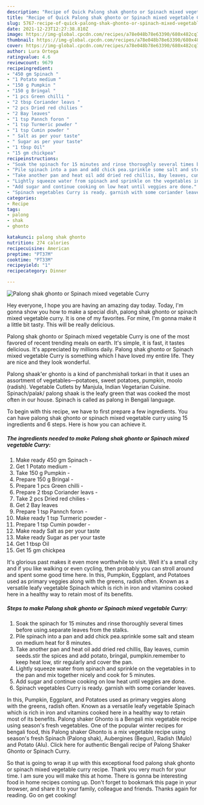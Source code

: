 ```yaml
---
description: "Recipe of Quick Palong shak ghonto or Spinach mixed vegetable Curry"
title: "Recipe of Quick Palong shak ghonto or Spinach mixed vegetable Curry"
slug: 5767-recipe-of-quick-palong-shak-ghonto-or-spinach-mixed-vegetable-curry
date: 2021-12-23T12:27:38.810Z
image: https://img-global.cpcdn.com/recipes/a78e048b78e63390/680x482cq70/palong-shak-ghonto-or-spinach-mixed-vegetable-curry-recipe-main-photo.jpg
thumbnail: https://img-global.cpcdn.com/recipes/a78e048b78e63390/680x482cq70/palong-shak-ghonto-or-spinach-mixed-vegetable-curry-recipe-main-photo.jpg
cover: https://img-global.cpcdn.com/recipes/a78e048b78e63390/680x482cq70/palong-shak-ghonto-or-spinach-mixed-vegetable-curry-recipe-main-photo.jpg
author: Lura Ortega
ratingvalue: 4.6
reviewcount: 9679
recipeingredient:
- "450 gm Spinach "
- "1 Potato medium "
- "150 g Pumpkin "
- "150 g Bringal "
- "1 pcs Green chilli "
- "2 tbsp Coriander leavs "
- "2 pcs Dried red chilies "
- "2 Bay leaves"
- "1 tsp Pannch foron "
- "1 tsp Turmeric powder "
- "1 tsp Cumin powder "
- " Salt as per your taste"
- " Sugar as per your taste"
- "1 tbsp Oil"
- "15 gm chickpea"
recipeinstructions:
- "Soak the spinach for 15 minutes and rinse thoroughly several times before using.separate leaves from the stalks."
- "Pile spinach into a pan and add chick pea.sprinkle some salt and steam on medium heat for 8 minutes."
- "Take another pan and heat oil add dried red chillis, Bay leaves, cumin seeds.stir the spices and add potato, bringal, pumpkin.remember to keep heat low, stir regularly and cover the pan."
- "Lightly squeeze water from spinach and sprinkle on the vegetables in to the pan and mix together nicely and cook for 5 minutes."
- "Add sugar and continue cooking on low heat until veggies are done."
- "Spinach vegetables Curry is ready. garnish with some coriander leaves."
categories:
- Recipe
tags:
- palong
- shak
- ghonto

katakunci: palong shak ghonto 
nutrition: 274 calories
recipecuisine: American
preptime: "PT37M"
cooktime: "PT33M"
recipeyield: "1"
recipecategory: Dinner

---
```



![Palong shak ghonto or Spinach mixed vegetable Curry](https://img-global.cpcdn.com/recipes/a78e048b78e63390/680x482cq70/palong-shak-ghonto-or-spinach-mixed-vegetable-curry-recipe-main-photo.jpg)

Hey everyone, I hope you are having an amazing day today. Today, I'm gonna show you how to make a special dish, palong shak ghonto or spinach mixed vegetable curry. It is one of my favorites. For mine, I'm gonna make it a little bit tasty. This will be really delicious.

Palong shak ghonto or Spinach mixed vegetable Curry is one of the most favored of recent trending meals on earth. It's simple, it is fast, it tastes delicious. It's appreciated by millions daily. Palong shak ghonto or Spinach mixed vegetable Curry is something which I have loved my entire life. They are nice and they look wonderful.

Palong shaak&#39;er ghonto is a kind of panchmishali torkari in that it uses an assortment of vegetables—potatoes, sweet potatoes, pumpkin, moolo (radish). Vegetable Cutlets by Manjula, Indian Vegetarian Cuisine. Spinach/palak/ palong shaak is the leafy green that was cooked the most often in our house. Spinach is called as palong in Bengali language.


To begin with this recipe, we have to first prepare a few ingredients. You can have palong shak ghonto or spinach mixed vegetable curry using 15 ingredients and 6 steps. Here is how you can achieve it.

<!--inarticleads1-->

##### The ingredients needed to make Palong shak ghonto or Spinach mixed vegetable Curry:

1. Make ready 450 gm Spinach -
1. Get 1 Potato medium -
1. Take 150 g Pumpkin -
1. Prepare 150 g Bringal -
1. Prepare 1 pcs Green chilli -
1. Prepare 2 tbsp Coriander leavs -
1. Take 2 pcs Dried red chilies -
1. Get 2 Bay leaves
1. Prepare 1 tsp Pannch foron -
1. Make ready 1 tsp Turmeric powder -
1. Prepare 1 tsp Cumin powder -
1. Make ready  Salt as per your taste
1. Make ready  Sugar as per your taste
1. Get 1 tbsp Oil
1. Get 15 gm chickpea


It&#39;s glorious past makes it even more worthwhile to visit. Well it&#39;s a small city and if you like walking or even cycling, then probably you can stroll around and spent some good time here. In this, Pumpkin, Eggplant, and Potatoes used as primary veggies along with the greens, radish often. Known as a versatile leafy vegetable Spinach which is rich in iron and vitamins cooked here in a healthy way to retain most of its benefits. 

<!--inarticleads2-->

##### Steps to make Palong shak ghonto or Spinach mixed vegetable Curry:

1. Soak the spinach for 15 minutes and rinse thoroughly several times before using.separate leaves from the stalks.
1. Pile spinach into a pan and add chick pea.sprinkle some salt and steam on medium heat for 8 minutes.
1. Take another pan and heat oil add dried red chillis, Bay leaves, cumin seeds.stir the spices and add potato, bringal, pumpkin.remember to keep heat low, stir regularly and cover the pan.
1. Lightly squeeze water from spinach and sprinkle on the vegetables in to the pan and mix together nicely and cook for 5 minutes.
1. Add sugar and continue cooking on low heat until veggies are done.
1. Spinach vegetables Curry is ready. garnish with some coriander leaves.


In this, Pumpkin, Eggplant, and Potatoes used as primary veggies along with the greens, radish often. Known as a versatile leafy vegetable Spinach which is rich in iron and vitamins cooked here in a healthy way to retain most of its benefits. Palong shaker Ghonto is a Bengali mix vegetable recipe using season&#39;s fresh vegetables. One of the popular winter recipes for bengali food, this Palong shaker Ghonto is a mix vegetable recipe using season&#39;s fresh Spinach (Palong shak), Aubergines (Begun), Radish (Mulo) and Potato (Alu). Click here for authentic Bengali recipe of Palong Shaker Ghonto or Spinach Curry. 

So that is going to wrap it up with this exceptional food palong shak ghonto or spinach mixed vegetable curry recipe. Thank you very much for your time. I am sure you will make this at home. There is gonna be interesting food in home recipes coming up. Don't forget to bookmark this page in your browser, and share it to your family, colleague and friends. Thanks again for reading. Go on get cooking!
